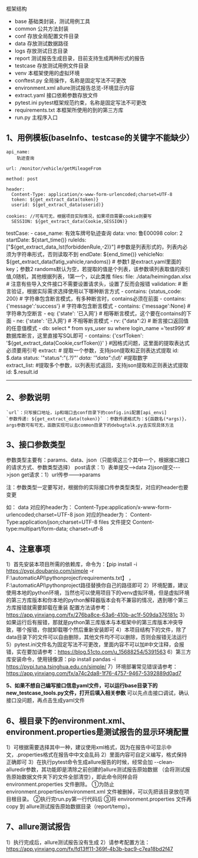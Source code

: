 框架结构
- base 基础类封装，测试用例工具
- common  公共方法封装
- conf  存放全局配置文件目录
- data  存放测试数据路径
- logs  存放测试日志目录
- report    测试报告生成目录，目前支持生成两种形式的报告
- testcase  存放测试用例文件目录
- venv  本框架使用的虚拟环境
- conftest.py 全局操作，名称是固定写法不可更改
- environment.xml allure测试报告总览-环境显示内容
- extract.yaml 接口依赖参数存放文件
- pytest.ini pytest框架规范约束，名称是固定写法不可更改
- requirements.txt 本框架所使用的到的第三方库
- run.py 主程序入口

**1、用例模板(baseInfo、testcase的关键字不能缺少）**
------------------------------------------------------------------------------------------------
    api_name: 
        轨迹查询
  
    url: /monitor/vehicle/getMileageFrom
  
    method: post
  
    header:
      Content-Type: application/x-www-form-urlencoded;charset=UTF-8
      token: ${get_extract_data(token)}
      userid: ${get_extract_data(userid)}
  
    cookies: //可有可无，根据项目实际情况，如果项目需要cookie则要写
      SESSION: ${get_extract_data(Cookie,SESSION)}


  testCase:
    -
      case_name: 有效车牌号轨迹查询
      data:
        vno: 鲁E00098
        color: 2
        startDate: ${start_time()}
        ruleIds: ["${get_extract_data_lst(forbiddenRule,-2)}"]  #参数是列表形式的，列表内必须为字符串形式，否则读取不到
        endDate: ${end_time()}
        vehicleNo: ${get_extract_data(fatig_vahicle,randoms)}  # 参数1 是extract.yaml里面的key；参数2 randoms默认为空，若提取的值是个列表，该参数填列表取值的索引值,0随机，其他根据列表，1第一个，以此类推
      files:
        file: ./data/heimingdan.xlsx   # 注意有些导入文件接口不需要设置请求头，设置了反而会报错
      validation: # 断言验证，根据实际需求选择使用以下哪种断言方式
        - contains: {status_code: 200}     # 字符串包含断言模式，有多种断言时，contains必须在前面
        - contains: {'message':'success'}  # 字符串包含断言模式
        - contains: {'message':None}  # 字符串为空断言
        - eq: {'state': '已入网'}           # 相等断言模式，这个要在contains的下面
        - ne: {'state': '已入网'}           # 不相等断言模式
        - rv: {"data":2}                   # 断言接口返回值的任意值模式
        - db: select * from sys_user su where login_name ='test999'    #数据库断言，这里直接写SQL即可
        - contains: {'csrfToken': '${get_extract_data(Cookie,csrfToken)}' }  #因格式问题，这里面的提取表达式必须要用引号
      extract:  # 提取一个参数，支持json提取和正则表达式提取
        id: $.data
        status: '"status":"(.*?)"'
        data: '"data":(\d*)'        #提取数字  
      extract_list:  #提取多个参数，以列表形式返回，支持json提取和正则表达式提取
        id: $.result.id

-------------------------------------------------------------------------------------------------
**2、参数说明**
-----------------------------
    `url`：只写接口地址，ip和端口去conf目录下的config.ini配置[api_envi]
    `参数传递: ${get_extract_data(token)}` ：参数传递格式为：${函数名(*args)}，args参数可有可无，函数实现可以去common目录下的debugtalk.py去实现具体方法

**3、接口参数类型**
-----------------------------
参数类型主要有：params、data、json（只能填这三个其中一个，根据接口接口的请求方式、参数类型选择）
post请求：1）表单提交-->data
         2)json提交--->json
get请求：1）url传参--->params

注：参数类型一定要写对，根据你的实际接口传参类型类型，对应的header也要变更

如： data   对应的header为：  Content-Type:application/x-www-form-urlencoded;charset=UTF-8
    json   对应的header为：  Content-Type:application/json;charset=UTF-8
    files  文件提交          Content-type:multipart/form-data; charset=utf-8

**4、注意事项**
------------------------
 1）首先安装本项目所需的依赖库，命令为：【pip install -i https://pypi.doubanio.com/simple -r F:\automaticAPI\pythonproject\requirements.txt】 ，F:\automaticAPI\pythonproject路径替换你自己的路径即可
 2）环境配置，建议使用本地的python环境，当然也可以使用项目下的venv虚拟环境，但是虚拟环境的第三方库版本和你本地的python解释器版本会有不兼容的情况，遇到哪个第三方库报错就需要卸载在重装
 配置方法请参考：https://app.yinxiang.com/fx/276ba8ce-63a6-410b-ac1f-509da376181c
 3）如果运行后有报错，那就是python第三库版本与本框架中的第三库版本冲突导致，哪个报错，你就卸载哪个然后重新安装即可
 4）本项目结构下的文件，除了data目录下的文件可以自由删除，其他文件均不可以删除，否则会报错无法运行
 5）pytest.ini文件名为固定写法不可更改，里面内容不可以加#中文注释，会报错，实在要加请参考：https://blog.51cto.com/u_15688254/5391563
 6）第三方库安装命令，使用镜像源：pip install pandas -i https://pypi.tuna.tsinghua.edu.cn/simple/
 7）环境部署常见错误请参考：https://app.yinxiang.com/fx/a74c2da8-1f76-4757-9467-5392889d0ad7


**5、如果不想自己编写接口信息yaml文件，可以运行base目录下的new_testcase_tools.py文件，打开后填入相关参数**
   可以先点击接口调试，确认接口没问题，再点击生成yaml文件
    
**6、根目录下的environment.xml、environment.properties是测试报告的显示环境配置**
--------------------
1）可根据需要选择其中一种，建议使用xml格式，因为在报告中可显示中文，.properties格式在报告中中文会乱码
2）里面内容可自定义编写，格式保持正确即可
3）在执行pytest命令生成allure报告的时候，经常会加 --clean-alluredir参数，其功能即是清除之前创建的allure测试报告原始数据
（会将测试报告原始数据文件夹下的文件全部清空），即此命令同样会将 environment.properties 文件删除。
    ①为防止 environment.properties/environment.xml 文件被删掉，可以先把该目录放在项目根目录。
    ②执行完run.py第一行代码后
    ③将 environment.properties 文件再copy 到 allure测试报告原始数据目录（report/temp）。

**7、allure测试报告**
---------------------------------------------
1）执行完成后，allure测试报告没有生成
2）请参考配置方法：https://app.yinxiang.com/fx/fd13ff11-369f-4b3b-bac9-c7ea18bd2f47
